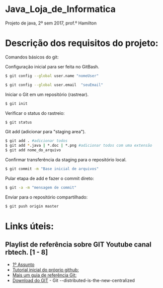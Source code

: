 ﻿# Java_Loja_de_Informatica
Projeto de java, 2º sem 2017, prof.º Hamilton

# Descrição dos requisitos do projeto:


Comandos básicos do git:

Configuração inicial para ser feita no GitBash.
``` bash
$ git config --global user.name "nomeUser"

$ git config --global user.email  "seuEmail"
```
Iniciar o Git em um repositório (rastrear).
```bash
$ git init
```

Verificar o status do rastreio:
```bash
$ git status
```
Git add (adicionar para "staging area").
```bash
$ git add . #adicionar todos
$ git add *.java | *.doc | *.png #adicionar todos com uma extensão
$ git add nome_do_arquivo
```
Confirmar transferência da staging para o repositório local.
```bash
$ git commit -m "Base inicial de arquivos"
```

Pular etapa de add e fazer o commit direto:
```bash
$ git -a -m "mensagem de commit"
```

Enviar para o repositório compartilhado:
```bash
$ git push origin master
```

# Links úteis:

## Playlist de referência sobre GIT Youtube canal rbtech. [1 - 8]
* [1º Assunto](https://www.youtube.com/watch?v=WVLhm1AMeYE&list=PLInBAd9OZCzzHBJjLFZzRl6DgUmOeG3H0&index=1)
* [Tutorial inicial do próprio github:](https://guides.github.com/activities/hello-world/)
* [Mais um guia de referência Git:](http://rogerdudler.github.io/git-guide/index.pt_BR.html)
* [Download do GIT](git-scm.com) - Git --distributed-is-the-new-centralized
